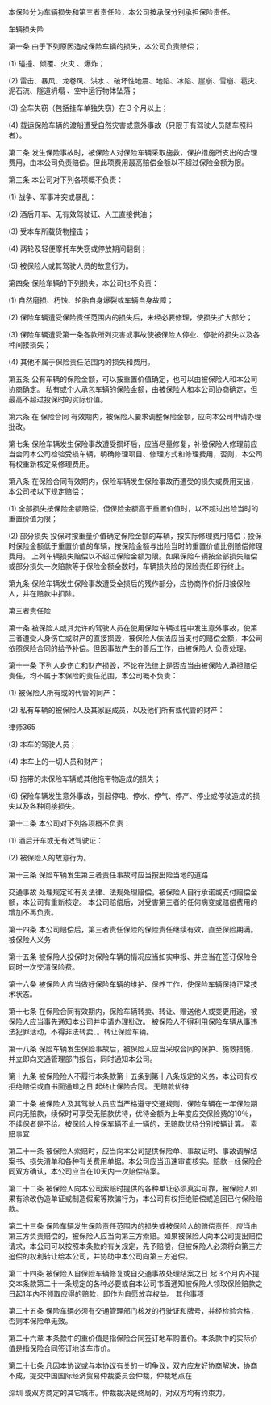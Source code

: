 
 本保险分为车辆损失和第三者责任险，本公司按承保分别承担保险责任。 
 
 车辆损失险 
 
 第一条 由于下列原因造成保险车辆的损失，本公司负责赔偿； 
 
 (1) 碰撞、倾覆、火灾 、爆炸；
 
 (2) 雷击、暴风、龙卷风、洪水 、破坏性地震、地陷、冰陷、崖崩、雪崩、雹灾、泥石流、隧道坍塌 、空中运行物体坠落；
 
 (3) 全车失窃（包括挂车单独失窃）在３个月以上；
 
 (4) 载运保险车辆的渡船遭受自然灾害或意外事故（只限于有驾驶人员随车照料者）。
 
 第二条 发生保险事故时，被保险人对保险车辆采取施救，保护措施所支出的合理费用，由本公司负责赔偿。但此项费用最高赔偿金额以不超过保险金额为限。 
 
 第三条 本公司对下列各项概不负责：
 
 (1) 战争、军事冲突或暴乱：
 
 (2) 酒后开车、无有效驾驶证、人工直接供油；
 
 (3) 受本车所载货物撞击；
 
 (4) 两轮及轻便摩托车失窃或停放期间翻倒；
 
 (5) 被保险人或其驾驶人员的故意行为。
 
 第四条 保险车辆的下列损失，本公司也不负责：
 
 (1) 自然磨损、朽蚀、轮胎自身爆裂或车辆自身故障；
 
 (2) 保险车辆遭受保险责任范围内的损失后，未经必要修理，使损失扩大部分；
 
 (3) 保险车辆遭受第一条各款所列灾害或事故使被保险人停业、停驶的损失以及各种间接损失；
 
 (4) 其他不属于保险责任范围内的损失和费用。 
 
 第五条 公有车辆的保险金额，可以按重置价值确定，也可以由被保险人和本公司协商确定。 私有或个人承包车辆的保险金额，由被保险人和本公司协商确定，但最高不超过投保时的实际价值。 
 
 第六条 在
保险合同
有效期内，被保险人要求调整保险金额，应向本公司申请办理批改。
 
 第七条 保险车辆发生保险事故遭受损坏后，应当尽量修复，补偿保险人修理前应当会同本公司检验受损车辆，明确修理项目、修理方式和修理费用，否则，本公司有权重新核定亲修理费用。 
 
 第八条 在保险合同有效期内，保险车辆发生保险事故而遭受的损失或费用支出，本公司按以下规定赔偿：
 
 (1) 全部损失按保险金额赔偿，但保险金额高于重置价值时，以不超过出险当时的重置价值为限；
 
 (2) 部分损失 投保时按重量价值确定保险金额的车辆，按实际修理费用陪偿；投保时保险金额低于重置价值的车辆，按保险金额与出险当时的重置价值比例赔偿修理费用。 上列车辆损失赔偿以不超过保险金额为限。如果保险车辆按全部损失赔偿或部分损失一次赔款等于保险金额全数时，车辆损失险的保险责任即行终止。
 
 第九条 保险车辆发生保险事故遭受全损后的残作部分，应协商作价折归被保险人，并在赔款中扣除。
 
 第三者责任险 
 
 第十条 被保险人或其允许的驾驶人员在使用保险车辆过程中发生意外事故，使第三者遭受人身伤亡或财产的直接损毁，被保险人依法应当支付的赔偿金额，本公司依照保险合同的给予补偿。但因事故产生的善后工作，由被保险人 负责处理。 
 
 第十一条 下列人身伤亡和财产损毁，不论在法律上是否应当由被保险人承担赔偿责任，均不属于本保险的责任范围，本公司概不负责：
 
 (1) 被保险人所有或的代管的同产：
 
 (2) 私有车辆的被保险人及其家庭成员，以及他们所有或代管的财产：
 




 
律师365






 (3) 本车的驾驶人员；

 

 (4) 本车上的一切人员和财产；

 

 (5) 拖带的未保险车辆或其他拖带物造成的损失；

 

 (6) 保险车辆发生意外事故，引起停电、停水、停气、停产、停业或停驶造成的损失以及各种间接损失。 

 

 第十二条 本公司对下列各项概不负责：

 

 (1) 酒后开车或无有效驾驶证：

 

 (2) 被保险人的故意行为。

 

 第十三条 保险车辆发生第三者责任事故时应当按出险当地的道路

交通事故
处理规定和有关法律、法规处理赔偿。被保险人自行承诺或支付赔偿金额，本公司有重新核定。 本公司赔偿后，对受害第三者的任何病变或赔偿费用的增加不再负责。 

 

 第十四条 本公司赔偿后，第三者责任保险的保险责任继续有效，直至保险期满。 被保险人义务 

 

 第十五条 被保险人投保时对保险车辆的情况应当如实申报、并应当在签订保险合同时一次交清保险费。 

 

 第十六条 被保险人应当做好保险车辆的维护、保养工作，使保险车辆保持正常技术状态。 

 

 第十七条 在保险合同有效期内，保险车辆转卖、转让、赠送他人或变更用途，被保险人应当事先通知本公司并申请办理批改。 被保险人不得利用保险车辆从事违法犯罪活动，不得非法转卖、。转让保险车辆。 

 

 第十八条 保险车辆发生保险事故后，被保险人应当采取合同的保护、施救措施，并立即向交通管理部门报告，同时通知本公司。

 

 第十九条 被保险险人不履行本条款第十五条到第十八条规定的义务，本公司有权拒绝赔偿或自书面通知之日 起终止保险合同。 无赔款优待

 

 第二十条 被保险人及其驾驶人员应当严格遵守交通规则，保险车辆在一年保险期间内无赔款，续保时可享受无赔款优待，优待金额为上年度应交保险费的10％，不续保者是不给。被保险人投保车辆不止一辆的，无赔款优待分别按辆计算。 索赔事宜 

 

 第二十一条 被保险人索赔时，应当向本公司提供保险单、事故证明、事故调解结案书、损失清单和各种有关费用单据。本公司应当迅速审查核实。赔款一经保险合同双方确认，本公司应当在10天内一次赔偿结案。 

 

 第二十二条 被保险人向本公司索赔时提供的各种单证必须真实可靠，被保险人如果有涂改伪造单证或制造假案等欺骗行为，本公司有权拒绝赔偿或追回已付保险赔款。

 

 第二十三条 保险车辆发生保险责任范围内的损失或被保险人的赔偿责任，应当由第三方负责赔偿的，被保险人应当向第三方索赔。如果被保险人向本公司提出赔偿请求，本公司可以按照本条款的有关规定，先予赔偿，但被保险人必须将向第三方追偿的权利转让给本公司，并协助中本公司向第三方追偿。 

 

 第二十四条 被保险人自保险车辆修复或自交通事故处理结案之日 起３个月内不提交本条款第二十一条规定的各种必要或自本公司书面通知被保险人领取保险赔款之日起1年内不领取应得的赔款，即作为自愿放弃权益。 其他事项 

 

 第二十五条 保险车辆必须有交通管理部门核发的行驶证和牌号，并经检验合格，否则本保险单无效。 

 

 第二十六章 本条款中的重价值是指保险合同签订地车购置价。本条款中的实际价值是指保险合同签订地该车市价。 

 

 第二十七条 凡因本协议或与本协议有关的一切争议，双方应友好协商解决，协商不成，提交中国国际经济贸易仲裁委员会仲裁，仲裁地点在

深圳
或双方商定的其它城市。仲裁裁决是终局的，对双方均有约束力。 

 


 

 
 
 
 
 
  


  
 

  


  


  
 
 
 
 

